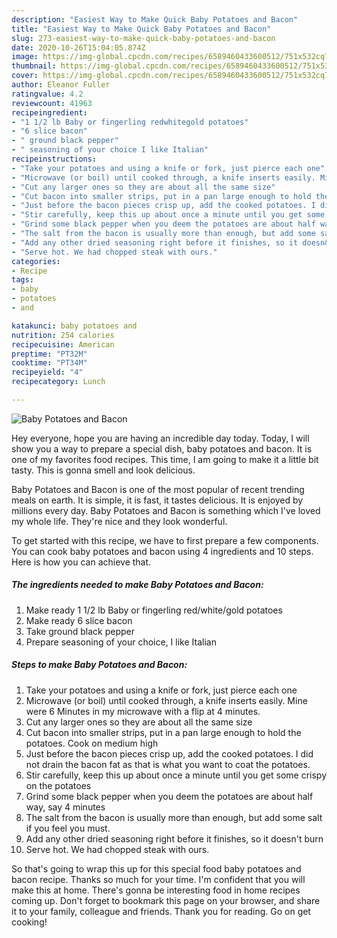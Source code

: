 ```yaml
---
description: "Easiest Way to Make Quick Baby Potatoes and Bacon"
title: "Easiest Way to Make Quick Baby Potatoes and Bacon"
slug: 273-easiest-way-to-make-quick-baby-potatoes-and-bacon
date: 2020-10-26T15:04:05.874Z
image: https://img-global.cpcdn.com/recipes/6589460433600512/751x532cq70/baby-potatoes-and-bacon-recipe-main-photo.jpg
thumbnail: https://img-global.cpcdn.com/recipes/6589460433600512/751x532cq70/baby-potatoes-and-bacon-recipe-main-photo.jpg
cover: https://img-global.cpcdn.com/recipes/6589460433600512/751x532cq70/baby-potatoes-and-bacon-recipe-main-photo.jpg
author: Eleanor Fuller
ratingvalue: 4.2
reviewcount: 41963
recipeingredient:
- "1 1/2 lb Baby or fingerling redwhitegold potatoes"
- "6 slice bacon"
- " ground black pepper"
- " seasoning of your choice I like Italian"
recipeinstructions:
- "Take your potatoes and using a knife or fork, just pierce each one"
- "Microwave (or boil) until cooked through, a knife inserts easily. Mine were 6 Minutes in my microwave with a flip at 4 minutes."
- "Cut any larger ones so they are about all the same size"
- "Cut bacon into smaller strips, put in a pan large enough to hold the potatoes. Cook on medium high"
- "Just before the bacon pieces crisp up, add the cooked potatoes. I did not drain the bacon fat as that is what you want to coat the potatoes."
- "Stir carefully, keep this up about once a minute until you get some crispy on the potatoes"
- "Grind some black pepper when you deem the potatoes are about half way, say 4 minutes"
- "The salt from the bacon is usually more than enough, but add some salt if you feel you must."
- "Add any other dried seasoning right before it finishes, so it doesn&#39;t burn"
- "Serve hot. We had chopped steak with ours."
categories:
- Recipe
tags:
- baby
- potatoes
- and

katakunci: baby potatoes and 
nutrition: 254 calories
recipecuisine: American
preptime: "PT32M"
cooktime: "PT34M"
recipeyield: "4"
recipecategory: Lunch

---
```



![Baby Potatoes and Bacon](https://img-global.cpcdn.com/recipes/6589460433600512/751x532cq70/baby-potatoes-and-bacon-recipe-main-photo.jpg)

Hey everyone, hope you are having an incredible day today. Today, I will show you a way to prepare a special dish, baby potatoes and bacon. It is one of my favorites food recipes. This time, I am going to make it a little bit tasty. This is gonna smell and look delicious.



Baby Potatoes and Bacon is one of the most popular of recent trending meals on earth. It is simple, it is fast, it tastes delicious. It is enjoyed by millions every day. Baby Potatoes and Bacon is something which I've loved my whole life. They're nice and they look wonderful.


To get started with this recipe, we have to first prepare a few components. You can cook baby potatoes and bacon using 4 ingredients and 10 steps. Here is how you can achieve that.

<!--inarticleads1-->

##### The ingredients needed to make Baby Potatoes and Bacon:

1. Make ready 1 1/2 lb Baby or fingerling red/white/gold potatoes
1. Make ready 6 slice bacon
1. Take  ground black pepper
1. Prepare  seasoning of your choice, I like Italian




<!--inarticleads2-->

##### Steps to make Baby Potatoes and Bacon:

1. Take your potatoes and using a knife or fork, just pierce each one
1. Microwave (or boil) until cooked through, a knife inserts easily. Mine were 6 Minutes in my microwave with a flip at 4 minutes.
1. Cut any larger ones so they are about all the same size
1. Cut bacon into smaller strips, put in a pan large enough to hold the potatoes. Cook on medium high
1. Just before the bacon pieces crisp up, add the cooked potatoes. I did not drain the bacon fat as that is what you want to coat the potatoes.
1. Stir carefully, keep this up about once a minute until you get some crispy on the potatoes
1. Grind some black pepper when you deem the potatoes are about half way, say 4 minutes
1. The salt from the bacon is usually more than enough, but add some salt if you feel you must.
1. Add any other dried seasoning right before it finishes, so it doesn&#39;t burn
1. Serve hot. We had chopped steak with ours.




So that's going to wrap this up for this special food baby potatoes and bacon recipe. Thanks so much for your time. I'm confident that you will make this at home. There's gonna be interesting food in home recipes coming up. Don't forget to bookmark this page on your browser, and share it to your family, colleague and friends. Thank you for reading. Go on get cooking!
